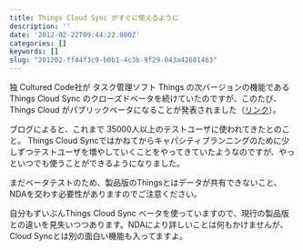 ```yaml
---
title: Things Cloud Sync がすぐに使えるように
description: ''
date: '2012-02-22T09:44:22.000Z'
categories: []
keywords: []
slug: "201202-ff44f3c9-b0b1-4c3b-9f29-043a42681463"
---
```

独 Cultured Code社が タスク管理ソフト Things の次バージョンの機能である Things Cloud Sync のクローズドベータを続けていたのですが、このたび、Things Cloud がパブリックベータになることが発表されました（[リンク](http://culturedcode.com/things/blog/2012/02/things-cloud-public-beta.html)）。

ブログによると、これまで 35000人以上のテストユーザに使われてきたとのこと。 Things Cloud Syncではかねてからキャパシティプランニングのために少しずつテストユーザを増やしていくことをやってきていたようなのですが、やっといつでも使うことができるようになりました。

まだベータテストのため、製品版のThingsとはデータが共有できないこと、NDAを交わす必要性がありますのでご注意ください。

自分もずいぶんThings Cloud Sync ベータを使っていますので、現行の製品版との違いを見失いつつあります。NDAにより詳しいことは何もかけませんが、Cloud Syncとは別の面白い機能も入ってますよ。